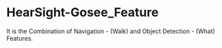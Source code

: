 # HearSight-Gosee_Feature
It is the Combination of Navigation - (Walk) and Object Detection - (What) Features.
